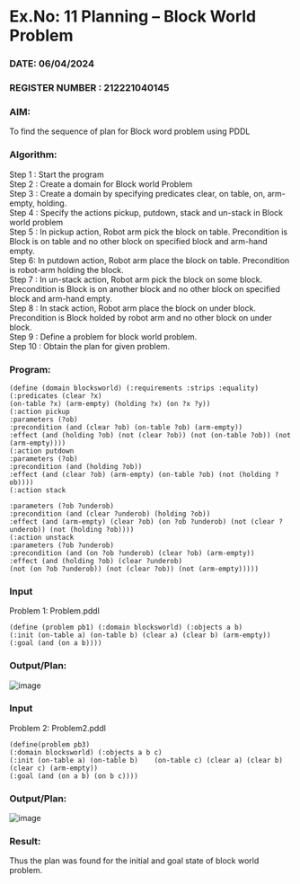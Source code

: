 # Ex.No: 11  Planning –  Block World Problem 
### DATE: 06/04/2024                                                                            
### REGISTER NUMBER : 212221040145
### AIM: 
To find the sequence of plan for Block word problem using PDDL  
###  Algorithm:
Step 1 :  Start the program <br>
Step 2 : Create a domain for Block world Problem <br>
Step 3 :  Create a domain by specifying predicates clear, on table, on, arm-empty, holding. <br>
Step 4 : Specify the actions pickup, putdown, stack and un-stack in Block world problem <br>
Step 5 :  In pickup action, Robot arm pick the block on table. Precondition is Block is on table and no other block on specified block and arm-hand empty.<br>
Step 6:  In putdown action, Robot arm place the block on table. Precondition is robot-arm holding the block.<br>
Step 7 : In un-stack action, Robot arm pick the block on some block. Precondition is Block is on another block and no other block on specified block and arm-hand empty.<br>
Step 8 : In stack action, Robot arm place the block on under block. Precondition is Block holded by robot arm and no other block on under block.<br>
Step 9 : Define a problem for block world problem.<br> 
Step 10 : Obtain the plan for given problem.<br> 
     
### Program:
```
(define (domain blocksworld) (:requirements :strips :equality) (:predicates (clear ?x)
(on-table ?x) (arm-empty) (holding ?x) (on ?x ?y))
(:action pickup
:parameters (?ob)
:precondition (and (clear ?ob) (on-table ?ob) (arm-empty))
:effect (and (holding ?ob) (not (clear ?ob)) (not (on-table ?ob)) (not (arm-empty))))
(:action putdown
:parameters (?ob)
:precondition (and (holding ?ob))
:effect (and (clear ?ob) (arm-empty) (on-table ?ob) (not (holding ?ob))))
(:action stack
 
:parameters (?ob ?underob)
:precondition (and (clear ?underob) (holding ?ob))
:effect (and (arm-empty) (clear ?ob) (on ?ob ?underob) (not (clear ?underob)) (not (holding ?ob))))
(:action unstack
:parameters (?ob ?underob)
:precondition (and (on ?ob ?underob) (clear ?ob) (arm-empty))
:effect (and (holding ?ob) (clear ?underob)
(not (on ?ob ?underob)) (not (clear ?ob)) (not (arm-empty)))))

```








### Input 
Problem 1: Problem.pddl
```
(define (problem pb1) (:domain blocksworld) (:objects a b)
(:init (on-table a) (on-table b) (clear a) (clear b) (arm-empty)) (:goal (and (on a b))))
```

### Output/Plan:
![image](https://github.com/MilitantVlr/Ex-11_BlockWorldProblem/assets/121683193/b98983ec-4c7e-46b2-85c4-d043a44ce09e)

### Input 
Problem 2: Problem2.pddl
```
(define(problem pb3)
(:domain blocksworld) (:objects a b c)
(:init (on-table a) (on-table b)	(on-table c) (clear a) (clear b) (clear c) (arm-empty))
(:goal (and (on a b) (on b c))))
```
### Output/Plan:
![image](https://github.com/MilitantVlr/Ex-11_BlockWorldProblem/assets/121683193/5630af74-0033-4793-aa8f-a9ce9fbc69d5)


### Result:
Thus the plan was found for the initial and goal state of block world problem.

